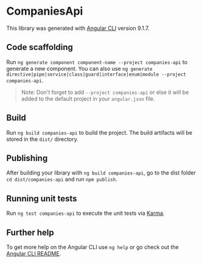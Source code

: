 # CompaniesApi

This library was generated with [Angular CLI](https://github.com/angular/angular-cli) version 9.1.7.

## Code scaffolding

Run `ng generate component component-name --project companies-api` to generate a new component. You can also use `ng generate directive|pipe|service|class|guard|interface|enum|module --project companies-api`.
> Note: Don't forget to add `--project companies-api` or else it will be added to the default project in your `angular.json` file. 

## Build

Run `ng build companies-api` to build the project. The build artifacts will be stored in the `dist/` directory.

## Publishing

After building your library with `ng build companies-api`, go to the dist folder `cd dist/companies-api` and run `npm publish`.

## Running unit tests

Run `ng test companies-api` to execute the unit tests via [Karma](https://karma-runner.github.io).

## Further help

To get more help on the Angular CLI use `ng help` or go check out the [Angular CLI README](https://github.com/angular/angular-cli/blob/master/README.md).
